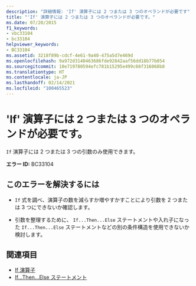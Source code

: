 ```yaml
---
description: "詳細情報: 'If' 演算子には 2 つまたは 3 つのオペランドが必要です"
title: "'If' 演算子には 2 つまたは 3 つのオペランドが必要です。"
ms.date: 07/20/2015
f1_keywords:
- vbc33104
- bc33104
helpviewer_keywords:
- BC33104
ms.assetid: 3218f89b-cdcf-4e61-9a40-475a5d7e469d
ms.openlocfilehash: 9a972d3140463686fde92842aaf56dd18b77b054
ms.sourcegitcommit: 10e719780594efc781b15295e499c66f316068b8
ms.translationtype: HT
ms.contentlocale: ja-JP
ms.lasthandoff: 02/14/2021
ms.locfileid: "100465523"
---
```

# <a name="if-operator-requires-either-two-or-three-operands"></a>'If' 演算子には 2 つまたは 3 つのオペランドが必要です。

`If` 演算子には 2 つまたは 3 つの引数のみ使用できます。  
  
 **エラー ID:** BC33104  
  
## <a name="to-correct-this-error"></a>このエラーを解決するには  
  
- `If` 式を調べ、演算子の数を減らすか増やすかすことにより引数を 2 つまたは 3 つにできないか確認します。  
  
- 引数を整理するために、 `If...Then...Else` ステートメントや入れ子になった `If...Then...Else` ステートメントなどの別の条件構造を使用できないか検討します。  
  
## <a name="see-also"></a>関連項目

- [If 演算子](../language-reference/operators/if-operator.md)
- [If...Then...Else ステートメント](../language-reference/statements/if-then-else-statement.md)
